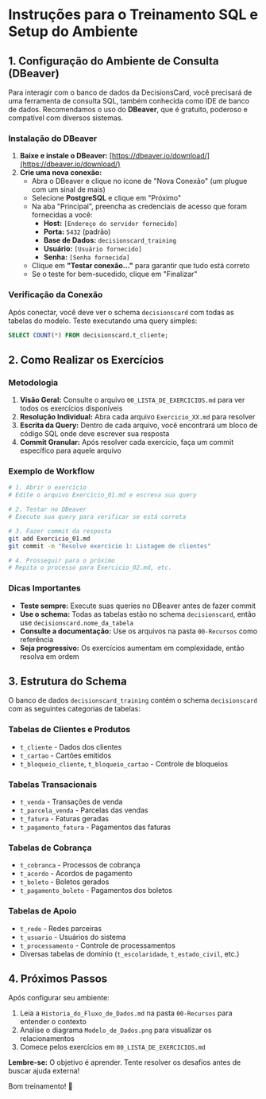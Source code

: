 # Instruções para o Treinamento SQL e Setup do Ambiente

## 1. Configuração do Ambiente de Consulta (DBeaver)

Para interagir com o banco de dados da DecisionsCard, você precisará de uma ferramenta de consulta SQL, também conhecida como IDE de banco de dados. Recomendamos o uso do **DBeaver**, que é gratuito, poderoso e compatível com diversos sistemas.

### Instalação do DBeaver

1. **Baixe e instale o DBeaver:** [https://dbeaver.io/download/](https://dbeaver.io/download/)
2. **Crie uma nova conexão:**
   - Abra o DBeaver e clique no ícone de "Nova Conexão" (um plugue com um sinal de mais)
   - Selecione **PostgreSQL** e clique em "Próximo"
   - Na aba "Principal", preencha as credenciais de acesso que foram fornecidas a você:
     - **Host:** `[Endereço do servidor fornecido]`
     - **Porta:** `5432` (padrão)
     - **Base de Dados:** `decisionscard_training`
     - **Usuário:** `[Usuário fornecido]`
     - **Senha:** `[Senha fornecida]`
   - Clique em **"Testar conexão..."** para garantir que tudo está correto
   - Se o teste for bem-sucedido, clique em "Finalizar"

### Verificação da Conexão

Após conectar, você deve ver o schema `decisionscard` com todas as tabelas do modelo. Teste executando uma query simples:

```sql
SELECT COUNT(*) FROM decisionscard.t_cliente;
```

## 2. Como Realizar os Exercícios

### Metodologia

1. **Visão Geral:** Consulte o arquivo `00_LISTA_DE_EXERCICIOS.md` para ver todos os exercícios disponíveis
2. **Resolução Individual:** Abra cada arquivo `Exercicio_XX.md` para resolver
3. **Escrita da Query:** Dentro de cada arquivo, você encontrará um bloco de código SQL onde deve escrever sua resposta
4. **Commit Granular:** Após resolver cada exercício, faça um commit específico para aquele arquivo

### Exemplo de Workflow

```bash
# 1. Abrir o exercício
# Edite o arquivo Exercicio_01.md e escreva sua query

# 2. Testar no DBeaver
# Execute sua query para verificar se está correta

# 3. Fazer commit da resposta
git add Exercicio_01.md
git commit -m "Resolve exercício 1: Listagem de clientes"

# 4. Prosseguir para o próximo
# Repita o processo para Exercicio_02.md, etc.
```

### Dicas Importantes

- **Teste sempre:** Execute suas queries no DBeaver antes de fazer commit
- **Use o schema:** Todas as tabelas estão no schema `decisionscard`, então use `decisionscard.nome_da_tabela`
- **Consulte a documentação:** Use os arquivos na pasta `00-Recursos` como referência
- **Seja progressivo:** Os exercícios aumentam em complexidade, então resolva em ordem

## 3. Estrutura do Schema

O banco de dados `decisionscard_training` contém o schema `decisionscard` com as seguintes categorias de tabelas:

### Tabelas de Clientes e Produtos
- `t_cliente` - Dados dos clientes
- `t_cartao` - Cartões emitidos
- `t_bloqueio_cliente`, `t_bloqueio_cartao` - Controle de bloqueios

### Tabelas Transacionais
- `t_venda` - Transações de venda
- `t_parcela_venda` - Parcelas das vendas
- `t_fatura` - Faturas geradas
- `t_pagamento_fatura` - Pagamentos das faturas

### Tabelas de Cobrança
- `t_cobranca` - Processos de cobrança
- `t_acordo` - Acordos de pagamento
- `t_boleto` - Boletos gerados
- `t_pagamento_boleto` - Pagamentos dos boletos

### Tabelas de Apoio
- `t_rede` - Redes parceiras
- `t_usuario` - Usuários do sistema
- `t_processamento` - Controle de processamentos
- Diversas tabelas de domínio (`t_escolaridade`, `t_estado_civil`, etc.)

## 4. Próximos Passos

Após configurar seu ambiente:

1. Leia a `Historia_do_Fluxo_de_Dados.md` na pasta `00-Recursos` para entender o contexto
2. Analise o diagrama `Modelo_de_Dados.png` para visualizar os relacionamentos
3. Comece pelos exercícios em `00_LISTA_DE_EXERCICIOS.md`

**Lembre-se:** O objetivo é aprender. Tente resolver os desafios antes de buscar ajuda externa!

Bom treinamento! 🚀

